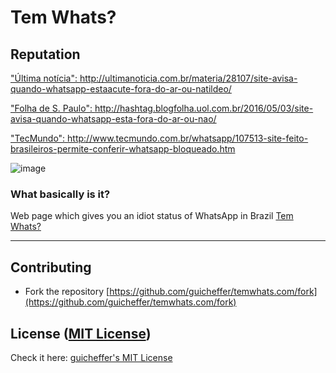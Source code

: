 # Tem Whats?

## Reputation
<a href="http://ultimanoticia.com.br/materia/28107/site-avisa-quando-whatsapp-estaacute-fora-do-ar-ou-natildeo/" target="_blank">"Última notícia": http://ultimanoticia.com.br/materia/28107/site-avisa-quando-whatsapp-estaacute-fora-do-ar-ou-natildeo/</a>

<a href="http://hashtag.blogfolha.uol.com.br/2016/05/03/site-avisa-quando-whatsapp-esta-fora-do-ar-ou-nao/" target="_blank">"Folha de S. Paulo": http://hashtag.blogfolha.uol.com.br/2016/05/03/site-avisa-quando-whatsapp-esta-fora-do-ar-ou-nao/</a>

<a href="http://www.tecmundo.com.br/whatsapp/107513-site-feito-brasileiros-permite-conferir-whatsapp-bloqueado.htm" target="_blank">"TecMundo": http://www.tecmundo.com.br/whatsapp/107513-site-feito-brasileiros-permite-conferir-whatsapp-bloqueado.htm</a>

![image](https://cloud.githubusercontent.com/assets/5280832/15032355/5ba48612-1236-11e6-8d9e-275323441504.png)

### What basically is it?

Web page which gives you an idiot status of WhatsApp in Brazil [Tem Whats?](http://temwhats.com/)

---

## Contributing

- Fork the repository [https://github.com/guicheffer/temwhats.com/fork](https://github.com/guicheffer/temwhats.com/fork)

## License ([MIT License](http://choosealicense.com/licenses/mit/))

Check it here: <a href="http://guicheffer.mit-license.org/" target="_blank">guicheffer's MIT License</a>
